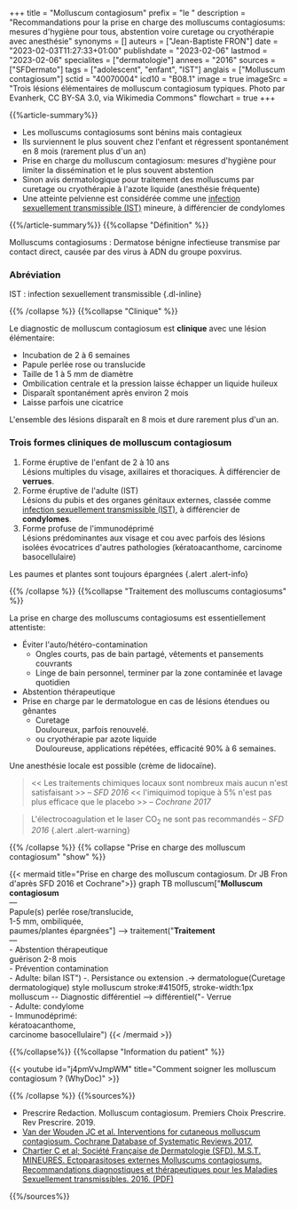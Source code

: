 +++
title = "Molluscum contagiosum"
prefix = "le "
description = "Recommandations pour la prise en charge des molluscums contagiosums: mesures d'hygiène pour tous, abstention voire curetage ou cryothérapie avec anesthésie"
synonyms = []
auteurs = ["Jean-Baptiste FRON"]
date = "2023-02-03T11:27:33+01:00"
publishdate = "2023-02-06"
lastmod = "2023-02-06"
specialites = ["dermatologie"]
annees = "2016"
sources = ["SFDermato"]
tags = ["adolescent", "enfant", "IST"]
anglais = ["Molluscum contagiosum"]
sctid = "40070004"
icd10 = "B08.1"
image = true
imageSrc = "Trois lésions élémentaires de molluscum contagiosum typiques. Photo par Evanherk, CC BY-SA 3.0, via Wikimedia Commons"
flowchart = true
+++

{{%article-summary%}}

- Les molluscums contagiosums sont bénins mais contagieux
- Ils surviennent le plus souvent chez l'enfant et régressent spontanément en 8 mois (rarement plus d'un an)
- Prise en charge du molluscum contagiosum: mesures d'hygiène pour limiter la dissémination et le plus souvent abstention
- Sinon avis dermatologique pour traitement des molluscums par curetage ou cryothérapie à l'azote liquide (anesthésie fréquente)
- Une atteinte pelvienne est considérée comme une [infection sexuellement transmissible (IST)](/tags/ist/) mineure, à différencier de condylomes

{{%/article-summary%}}
{{%collapse "Définition" %}}

Molluscums contagiosums
: Dermatose bénigne infectieuse transmise par contact direct, causée par des virus à ADN du groupe poxvirus.

### Abréviation

IST
: infection sexuellement transmissible
{.dl-inline}

{{% /collapse %}}
{{%collapse "Clinique" %}}

Le diagnostic de molluscum contagiosum est **clinique** avec une lésion élémentaire:

- Incubation de 2 à 6 semaines
- Papule perlée rose ou translucide
- Taille de 1 à 5 mm de diamètre
- Ombilication centrale et la pression laisse échapper un liquide huileux
- Disparaît spontanément après environ 2 mois
- Laisse parfois une cicatrice

L'ensemble des lésions disparaît en 8 mois et dure rarement plus d'un an.

### Trois formes cliniques de molluscum contagiosum

1. Forme éruptive de l'enfant de 2 à 10 ans  
  Lésions multiples du visage, axillaires et thoraciques. À différencier de **verrues**.
2. Forme éruptive de l'adulte (IST)  
  Lésions du pubis et des organes génitaux externes, classée comme [infection sexuellement transmissible (IST)](/tags/ist/), à différencier de **condylomes**.
3. Forme profuse de l'immunodéprimé  
  Lésions prédominantes aux visage et cou avec parfois des lésions isolées évocatrices d'autres pathologies (kératoacanthome, carcinome basocellulaire)

Les paumes et plantes sont toujours épargnées
{.alert .alert-info}

{{% /collapse %}}
{{%collapse "Traitement des molluscums contagiosums" %}}

La prise en charge des molluscums contagiosums est essentiellement attentiste:

- Éviter l'auto/hétéro-contamination  
  - Ongles courts, pas de bain partagé, vêtements et pansements couvrants
  - Linge de bain personnel, terminer par la zone contaminée et lavage quotidien
- Abstention thérapeutique
- Prise en charge par le dermatologue en cas de lésions étendues ou gênantes
  - Curetage  
    Douloureux, parfois renouvelé.
  - ou cryothérapie par azote liquide  
    Douloureuse, applications répétées, efficacité 90% à 6 semaines.

Une anesthésie locale est possible (crème de lidocaïne).

> << Les traitements chimiques locaux sont nombreux mais aucun n'est satisfaisant >> – *SFD 2016*
> << l'imiquimod topique à 5% n'est pas plus efficace que le placebo >> – *Cochrane 2017*

> L'électrocoagulation et le laser CO<sub>2</sub> ne sont pas recommandés – *SFD 2016*
{.alert .alert-warning}

{{% /collapse %}}
{{% collapse "Prise en charge des molluscum contagiosum" "show" %}}

{{< mermaid title="Prise en charge des molluscum contagiosum. Dr JB Fron d'après SFD 2016 et Cochrane">}}
graph TB
  molluscum["<b>Molluscum contagiosum</b><br>—<br>Papule(s) perlée rose/translucide,<br>1-5 mm, ombiliquée,<br>paumes/plantes épargnées"] --> traitement("<b>Traitement</b><br>—<br>- Abstention thérapeutique<br>guérison 2-8 mois<br>- Prévention contamination<br>- Adulte: bilan IST") -. Persistance ou extension .-> dermatologue(Curetage dermatologique)
  style molluscum stroke:#4150f5, stroke-width:1px
    molluscum -- Diagnostic différentiel --> différentiel("- Verrue<br>- Adulte: condylome<br>- Immunodéprimé:<br>kératoacanthome,<br>carcinome basocellulaire")
{{< /mermaid >}}

{{%/collapse%}}
{{%collapse "Information du patient" %}}

{{< youtube id="j4pmVvJmpWM" title="Comment soigner les molluscum contagiosum ? (WhyDoc)" >}}

{{% /collapse %}}
{{%sources%}}

- Prescrire Redaction. Molluscum contagiosum. Premiers Choix Prescrire. Rev Prescrire. 2019.
- [Van der Wouden JC et al. Interventions for cutaneous molluscum contagiosum. Cochrane Database of Systematic Reviews.2017.](https://www.cochrane.org/fr/CD004767/SKIN_les-traitements-contre-le-molluscum-contagiosum-une-infection-virale-de-la-peau-courante-chez-les)
- [Chartier C et al; Société Française de Dermatologie (SFD). M.S.T. MINEURES. Ectoparasitoses externes Molluscums contagiosums. Recommandations diagnostiques et thérapeutiques pour les Maladies Sexuellement transmissibles. 2016. (PDF)](https://www.sfdermato.org/upload/recommandations/mst-mineures-ectoparasitoses-externes-molluscums-contagiosums-67dc5f3c424280fc386fcc38f4bf22a0.pdf)

{{%/sources%}}
